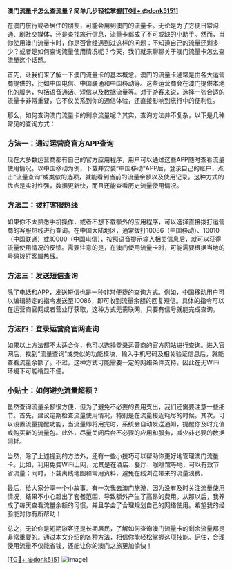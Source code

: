 **澳门流量卡怎么查流量？简单几步轻松掌握[[TG💪+ @donk5151](https://t.me/s/donk5151)]**

在澳门旅行或者居住的朋友，可能会用到澳门的流量卡。无论是为了方便日常沟通、刷社交媒体，还是查找旅行信息，流量卡都成了不可或缺的小助手。然而，当你使用澳门流量卡时，你是否曾经遇到过这样的问题：不知道自己的流量还剩多少？或者是如何查询流量使用情况呢？今天，我们就来聊聊关于澳门流量卡怎么查流量这个话题。

首先，让我们来了解一下澳门流量卡的基本概念。澳门的流量卡通常是由各大运营商提供的，比如中国电信、中国联通和中国移动等。这些运营商会在澳门提供本地化的服务，包括语音通话、短信以及数据流量等。对于游客来说，选择一张合适的流量卡非常重要，它不仅关系到你的通信体验，还直接影响到旅行中的便利性。

那么，如何查询澳门流量卡的剩余流量呢？其实，查询方法并不复杂，以下是几种常见的查询方式：

### 方法一：通过运营商官方APP查询

现在大多数运营商都有自己的官方应用程序，用户可以通过这些APP随时查看流量使用情况。以中国移动为例，下载并安装“中国移动”APP后，登录自己的账户，点击“流量查询”或类似的选项，就能看到当前的流量余额以及使用记录。这种方式的优点是实时性强，数据更新快，而且还能查看历史流量使用情况。

### 方法二：拨打客服热线

如果你不太熟悉手机操作，或者不想下载额外的应用程序，可以选择直接拨打运营商的客服热线进行查询。在中国大陆地区，通常拨打10086（中国移动）、10010（中国联通）或10000（中国电信），按照语音提示输入相关信息后，就可以获得流量使用情况的反馈。需要注意的是，在澳门使用流量卡时，可能需要根据当地的号码拨打客服热线。

### 方法三：发送短信查询

除了电话和APP，发送短信也是一种非常便捷的查询方式。例如，中国移动用户可以编辑特定的指令发送至10086，即可收到流量余额的回复短信。具体的指令可以在运营商官网或者营业厅获取，这种方式无需联网，只要有信号就能完成查询。

### 方法四：登录运营商官网查询

如果以上方法都不太适合你，也可以选择登录运营商的官方网站进行查询。进入官网后，找到“流量查询”或类似的功能模块，输入手机号码及相关验证信息后，就能查看流量余额了。不过，这种方式可能需要一定的网络条件支持，因此在无WiFi环境下可能稍显不便。

### 小贴士：如何避免流量超额？

虽然查询流量余额很方便，但为了避免不必要的费用支出，我们还需要注意一些细节。首先，建议定期检查流量使用情况，特别是在流量接近耗尽的时候。其次，可以设置流量提醒功能，当流量即将用完时，系统会自动发送通知，提醒你及时充值或购买新的流量包。此外，尽量关闭后台不必要的应用和服务，减少非必要的数据消耗。

当然，除了上述提到的方法外，还有一些小技巧可以帮助你更好地管理澳门流量卡。比如，利用免费WiFi上网，尤其是在酒店、餐厅、咖啡馆等地，可以有效节省流量；同时，下载离线地图和常用资料，避免在线浏览带来的流量浪费。

最后，给大家分享一个小故事。有一次我去澳门旅游，因为没有及时关注流量使用情况，结果不小心超出了套餐范围，导致额外产生了高昂的费用。从那以后，我养成了每天查看流量余额的习惯，并且学会了合理规划自己的网络使用。希望我的经验能对你有所帮助！

总之，无论你是短期游客还是长期居民，了解如何查询澳门流量卡的剩余流量都是非常重要的。通过本文介绍的各种方法，相信你能轻松掌握这项技能。记住，合理使用流量不仅能省钱，还能让你的澳门之旅更加愉快！

[[TG💪+ @donk5151](https://t.me/s/donk5151) ![Image](https://i.postimg.cc/rwNCRYN7/Snipaste-2025-04-30-17-27-05.png)]